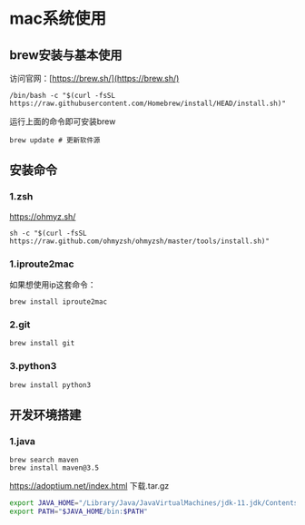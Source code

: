 # mac系统使用
## brew安装与基本使用
访问官网：[https://brew.sh/](https://brew.sh/)
```
/bin/bash -c "$(curl -fsSL https://raw.githubusercontent.com/Homebrew/install/HEAD/install.sh)"
```
运行上面的命令即可安装brew
```
brew update # 更新软件源
```
## 安装命令
### 1.zsh
https://ohmyz.sh/
```
sh -c "$(curl -fsSL https://raw.github.com/ohmyzsh/ohmyzsh/master/tools/install.sh)"
```

### 1.iproute2mac
如果想使用ip这套命令：<br>
```
brew install iproute2mac
```

### 2.git
```
brew install git
```

### 3.python3
```
brew install python3
```

## 开发环境搭建
### 1.java
```
brew search maven
brew install maven@3.5
```

https://adoptium.net/index.html
下载.tar.gz

```sh
export JAVA_HOME="/Library/Java/JavaVirtualMachines/jdk-11.jdk/Contents/Home"
export PATH="$JAVA_HOME/bin:$PATH"
```
